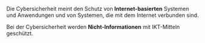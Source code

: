 Die Cybersicherheit meint den Schutz von **Internet-basierten** Systemen und Anwendungen und von Systemen, die mit dem Internet verbunden sind.

Bei der Cybersicherheit werden **Nicht-Informationen** mit IKT-Mitteln geschützt.
